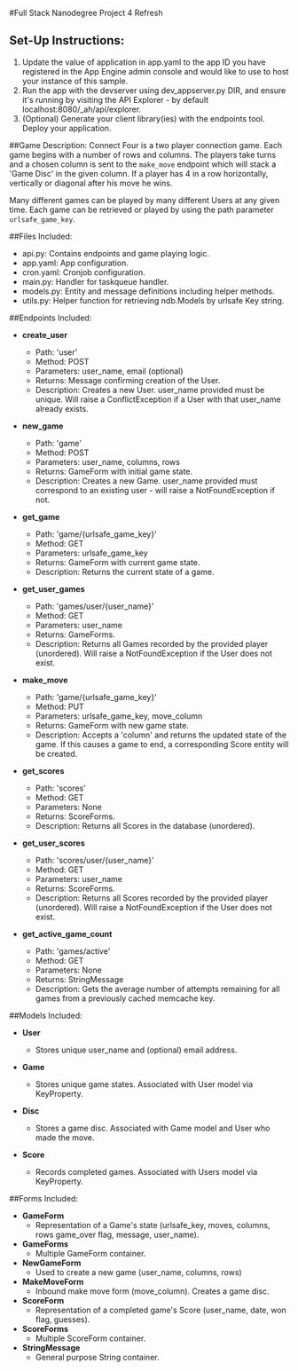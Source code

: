 #Full Stack Nanodegree Project 4 Refresh

## Set-Up Instructions:
1.  Update the value of application in app.yaml to the app ID you have registered
 in the App Engine admin console and would like to use to host your instance of this sample.
1.  Run the app with the devserver using dev_appserver.py DIR, and ensure it's
 running by visiting the API Explorer - by default localhost:8080/_ah/api/explorer.
1.  (Optional) Generate your client library(ies) with the endpoints tool.
 Deploy your application.
 
 
 
##Game Description:
Connect Four is a two player connection game. Each game begins with a number of rows and columns.
The players take turns and a chosen column is sent to the `make_move` endpoint which will stack a 'Game Disc'
in the given column. If a player has 4 in a row horizontally, vertically or diagonal after his move he wins.

Many different games can be played by many different Users at any
given time. Each game can be retrieved or played by using the path parameter
`urlsafe_game_key`.

##Files Included:
 - api.py: Contains endpoints and game playing logic.
 - app.yaml: App configuration.
 - cron.yaml: Cronjob configuration.
 - main.py: Handler for taskqueue handler.
 - models.py: Entity and message definitions including helper methods.
 - utils.py: Helper function for retrieving ndb.Models by urlsafe Key string.

##Endpoints Included:
 - **create_user**
    - Path: 'user'
    - Method: POST
    - Parameters: user_name, email (optional)
    - Returns: Message confirming creation of the User.
    - Description: Creates a new User. user_name provided must be unique. Will 
    raise a ConflictException if a User with that user_name already exists.
    
 - **new_game**
    - Path: 'game'
    - Method: POST
    - Parameters: user_name, columns, rows
    - Returns: GameForm with initial game state.
    - Description: Creates a new Game. user_name provided must correspond to an
    existing user - will raise a NotFoundException if not.
     
 - **get_game**
    - Path: 'game/{urlsafe_game_key}'
    - Method: GET
    - Parameters: urlsafe_game_key
    - Returns: GameForm with current game state.
    - Description: Returns the current state of a game.

- **get_user_games**
    - Path: 'games/user/{user_name}'
    - Method: GET
    - Parameters: user_name
    - Returns: GameForms.
    - Description: Returns all Games recorded by the provided player (unordered).
    Will raise a NotFoundException if the User does not exist.
    
 - **make_move**
    - Path: 'game/{urlsafe_game_key}'
    - Method: PUT
    - Parameters: urlsafe_game_key, move_column
    - Returns: GameForm with new game state.
    - Description: Accepts a 'column' and returns the updated state of the game.
    If this causes a game to end, a corresponding Score entity will be created.
    
 - **get_scores**
    - Path: 'scores'
    - Method: GET
    - Parameters: None
    - Returns: ScoreForms.
    - Description: Returns all Scores in the database (unordered).
    
 - **get_user_scores**
    - Path: 'scores/user/{user_name}'
    - Method: GET
    - Parameters: user_name
    - Returns: ScoreForms. 
    - Description: Returns all Scores recorded by the provided player (unordered).
    Will raise a NotFoundException if the User does not exist.
    
 - **get_active_game_count**
    - Path: 'games/active'
    - Method: GET
    - Parameters: None
    - Returns: StringMessage
    - Description: Gets the average number of attempts remaining for all games
    from a previously cached memcache key.

##Models Included:
 - **User**
    - Stores unique user_name and (optional) email address.
    
 - **Game**
    - Stores unique game states. Associated with User model via KeyProperty.

 - **Disc**
    - Stores a game disc. Associated with Game model and User who made the move.
    
 - **Score**
    - Records completed games. Associated with Users model via KeyProperty.
    
##Forms Included:
 - **GameForm**
    - Representation of a Game's state (urlsafe_key, moves, columns, rows
    game_over flag, message, user_name).
 - **GameForms**
    - Multiple GameForm container.
 - **NewGameForm**
    - Used to create a new game (user_name, columns, rows)
 - **MakeMoveForm**
    - Inbound make move form (move_column). Creates a game disc.
 - **ScoreForm**
    - Representation of a completed game's Score (user_name, date, won flag,
    guesses).
 - **ScoreForms**
    - Multiple ScoreForm container.
 - **StringMessage**
    - General purpose String container.